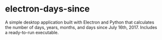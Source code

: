 # electron-days-since
A simple desktop application built with Electron and Python that calculates the number of days, years, months, and days since July 16th, 2017. Includes a ready-to-run executable.
